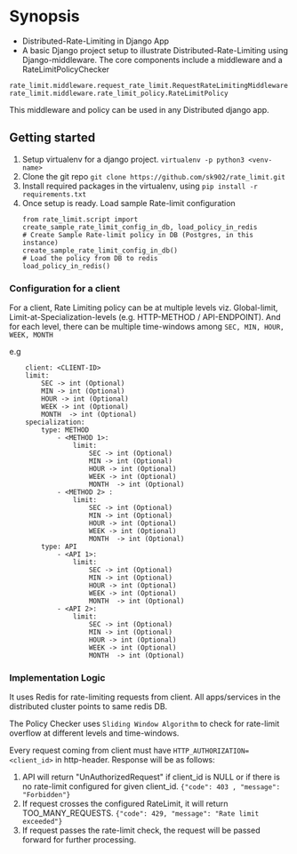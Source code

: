 # Synopsis
 - Distributed-Rate-Limiting in Django App
 - A basic Django project setup to illustrate Distributed-Rate-Limiting using Django-middleware.
The core components include a middleware and a RateLimitPolicyChecker  
```
rate_limit.middleware.request_rate_limit.RequestRateLimitingMiddleware
rate_limit.middleware.rate_limit_policy.RateLimitPolicy
```

This middleware and policy can be used in any Distributed django app.  

## Getting started
1. Setup virtualenv for a django project. `virtualenv -p python3 <venv-name>`
2. Clone the git repo `git clone https://github.com/sk902/rate_limit.git`
3. Install required packages in the virtualenv, using `pip install -r requirements.txt`
4. Once setup is ready. Load sample Rate-limit configuration
	 ```
	 from rate_limit.script import create_sample_rate_limit_config_in_db, load_policy_in_redis
	 # Create Sample Rate-limit policy in DB (Postgres, in this instance)  
	 create_sample_rate_limit_config_in_db()
	 # Load the policy from DB to redis
	 load_policy_in_redis()	 
	 ```

### Configuration for a client
For a client, Rate Limiting policy can be at multiple levels viz. Global-limit, Limit-at-Specialization-levels  (e.g. HTTP-METHOD / API-ENDPOINT).
And for each level, there can be multiple time-windows among `SEC, MIN, HOUR, WEEK, MONTH` 

e.g
```
	client: <CLIENT-ID>
	limit:
		SEC -> int (Optional)
		MIN -> int (Optional)
		HOUR -> int (Optional)
		WEEK -> int (Optional)
		MONTH  -> int (Optional)
	specialization:
	    type: METHOD
			- <METHOD 1>: 
				limit:
					SEC -> int (Optional)
					MIN -> int (Optional)
					HOUR -> int (Optional)
					WEEK -> int (Optional)
					MONTH  -> int (Optional)
			- <METHOD 2> :
				limit:
					SEC -> int (Optional)
					MIN -> int (Optional)
					HOUR -> int (Optional)
					WEEK -> int (Optional)
					MONTH  -> int (Optional)
	    type: API
			- <API 1>:
				limit:
					SEC -> int (Optional)
					MIN -> int (Optional)
					HOUR -> int (Optional)
					WEEK -> int (Optional)
					MONTH  -> int (Optional)
			- <API 2>:
				limit:
					SEC -> int (Optional)
					MIN -> int (Optional)
					HOUR -> int (Optional)
					WEEK -> int (Optional)
					MONTH  -> int (Optional)
```

### Implementation Logic
It uses Redis for rate-limiting requests from client. 
All apps/services in the distributed cluster points to same redis DB. 

The Policy Checker uses `Sliding Window Algorithm` to check for rate-limit overflow 
at different levels and time-windows.  

Every request coming from client must have `HTTP_AUTHORIZATION=<client_id>` in http-header.
Response will be as follows:
1. API will return "UnAuthorizedRequest" if client_id is NULL or 
 if there is no rate-limit configured for given client_id.
 `{"code": 403 , "message": "Forbidden"}`
2. If request crosses the configured RateLimit, it will return TOO_MANY_REQUESTS.
 `{"code": 429, "message": "Rate limit exceeded"}`
3. If request passes the rate-limit check, the request will be passed forward for further processing.
